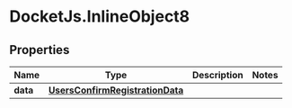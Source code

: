 # DocketJs.InlineObject8

## Properties

Name | Type | Description | Notes
------------ | ------------- | ------------- | -------------
**data** | [**UsersConfirmRegistrationData**](UsersConfirmRegistrationData.md) |  | 


